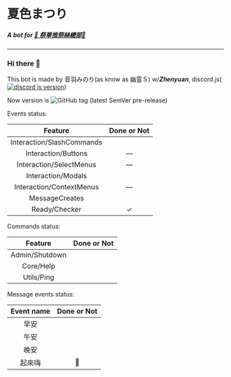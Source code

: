 # 夏色まつり
##### A bot for **[🏮 祭單推祭絲總部🏮](https://discord.gg/matsurisu)**

---

### Hi there 👋
This bot is made by 音羽みのり(as know as 幽霊Ｓ) w/𝒁𝒉𝒆𝒏𝒚𝒖𝒂𝒏, discord.js(<a href="https://www.npmjs.com/package/discord.js"><img src="https://img.shields.io/badge/discord.js-v14.2.0-informational" alt="discord js version"></a>)

Now version is ![GitHub tag (latest SemVer pre-release)](https://img.shields.io/github/v/tag/MilkTeaBotFactory/NatsuiroMatsuri?include_prereleases)

Events status:

|          Feature          | Done or Not |
|:-------------------------:|:-----------:|
| Interaction/SlashCommands |             |
|    Interaction/Buttons    |   &mdash;   |
|  Interaction/SelectMenus  |   &mdash;   |
|    Interaction/Modals     |             |
| Interaction/ContextMenus  |   &mdash;   |
|      MessageCreates       |             |
|       Ready/Checker       |   &check;   |

Commands status:

|    Feature     | Done or Not |
|:--------------:|:-----------:|
| Admin/Shutdown |             |
|   Core/Help    |             |
|   Utils/Ping   |             |

Message events status:

| Event name | Done or Not |
|:----------:|:-----------:|
|     早安     |             |
|     午安     |             |
|     晚安     |             |
|    起來嗨     |     🤔      |

<!--
**MilkTeaBotFactory/NatsuiroMatsuri** is a ✨ _special_ ✨ repository because its `README.md` (this file) appears on your GitHub profile.

Here are some ideas to get you started:

- 🔭 I’m currently working on ...
- 🌱 I’m currently learning ...
- 👯 I’m looking to collaborate on ...
- 🤔 I’m looking for help with ...
- 💬 Ask me about ...
- 📫 How to reach me: ...
- 😄 Pronouns: ...
- ⚡ Fun fact: ...
-->

